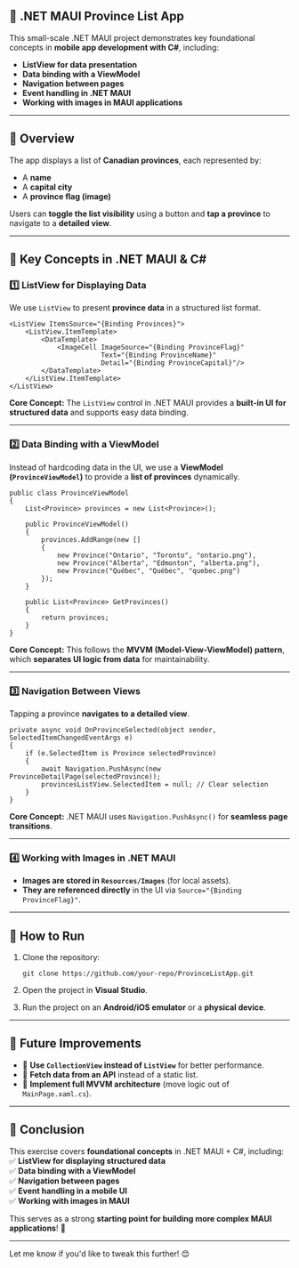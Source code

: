 📌 **.NET MAUI Province List App**
----------------------------------

This small-scale .NET MAUI project demonstrates key foundational concepts in **mobile app development with C#**, including:

-   **ListView for data presentation**
-   **Data binding with a ViewModel**
-   **Navigation between pages**
-   **Event handling in .NET MAUI**
-   **Working with images in MAUI applications**

* * * * *

🚀 **Overview**
---------------

The app displays a list of **Canadian provinces**, each represented by:

-   A **name**
-   A **capital city**
-   A **province flag (image)**

Users can **toggle the list visibility** using a button and **tap a province** to navigate to a **detailed view**.

* * * * *

🔑 **Key Concepts in .NET MAUI & C#**
-------------------------------------

### 1️⃣ **ListView for Displaying Data**

We use `ListView` to present **province data** in a structured list format.

```
<ListView ItemsSource="{Binding Provinces}">
    <ListView.ItemTemplate>
        <DataTemplate>
            <ImageCell ImageSource="{Binding ProvinceFlag}"
                       Text="{Binding ProvinceName}"
                       Detail="{Binding ProvinceCapital}"/>
        </DataTemplate>
    </ListView.ItemTemplate>
</ListView>
```

**Core Concept:** The `ListView` control in .NET MAUI provides a **built-in UI for structured data** and supports easy data binding.

* * * * *

### 2️⃣ **Data Binding with a ViewModel**

Instead of hardcoding data in the UI, we use a **ViewModel (`ProvinceViewModel`)** to provide a **list of provinces** dynamically.

```
public class ProvinceViewModel
{
    List<Province> provinces = new List<Province>();

    public ProvinceViewModel()
    {
        provinces.AddRange(new []
        {
            new Province("Ontario", "Toronto", "ontario.png"),
            new Province("Alberta", "Edmonton", "alberta.png"),
            new Province("Québec", "Québec", "quebec.png")
        });
    }

    public List<Province> GetProvinces()
    {
        return provinces;
    }
}
```

**Core Concept:** This follows the **MVVM (Model-View-ViewModel) pattern**, which **separates UI logic from data** for maintainability.

* * * * *

### 3️⃣ **Navigation Between Views**

Tapping a province **navigates to a detailed view**.


```
private async void OnProvinceSelected(object sender, SelectedItemChangedEventArgs e)
{
    if (e.SelectedItem is Province selectedProvince)
    {
        await Navigation.PushAsync(new ProvinceDetailPage(selectedProvince));
        provincesListView.SelectedItem = null; // Clear selection
    }
}
```

**Core Concept:** .NET MAUI uses `Navigation.PushAsync()` for **seamless page transitions**.

* * * * *

### 4️⃣ **Working with Images in .NET MAUI**

-   **Images are stored in `Resources/Images`** (for local assets).
-   **They are referenced directly** in the UI via `Source="{Binding ProvinceFlag}"`.

* * * * *

🎯 **How to Run**
-----------------

1.  Clone the repository:


    ```git clone https://github.com/your-repo/ProvinceListApp.git```

2.  Open the project in **Visual Studio**.
3.  Run the project on an **Android/iOS emulator** or a **physical device**.

* * * * *

📌 **Future Improvements**
--------------------------

-   🔹 **Use `CollectionView` instead of `ListView`** for better performance.
-   🔹 **Fetch data from an API** instead of a static list.
-   🔹 **Implement full MVVM architecture** (move logic out of `MainPage.xaml.cs`).

* * * * *

📜 **Conclusion**
-----------------

This exercise covers **foundational concepts** in .NET MAUI + C#, including: ✅ **ListView for displaying structured data**\
✅ **Data binding with a ViewModel**\
✅ **Navigation between pages**\
✅ **Event handling in a mobile UI**\
✅ **Working with images in MAUI**

This serves as a strong **starting point for building more complex MAUI applications**! 🚀

* * * * *

Let me know if you'd like to tweak this further! 😊
